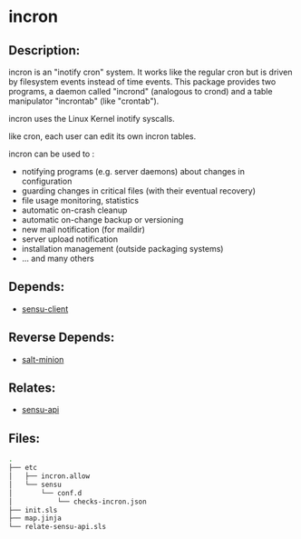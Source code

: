 # incron

## Description:

incron is an "inotify cron" system. It works like the regular cron but is driven by filesystem events instead of time events. This package provides two programs, a daemon called "incrond" (analogous to crond) and a table manipulator "incrontab" (like "crontab").

incron uses the Linux Kernel inotify syscalls.

like cron, each user can edit its own incron tables.

incron can be used to :
- notifying programs (e.g. server daemons) about changes in configuration
- guarding changes in critical files (with their eventual recovery)
- file usage monitoring, statistics
- automatic on-crash cleanup
- automatic on-change backup or versioning
- new mail notification (for maildir)
- server upload notification
- installation management (outside packaging systems)
- ... and many others

## Depends:

  -  [sensu-client](/salt/sensu-client)

## Reverse Depends:

  -  [salt-minion](/salt/salt-minion)

## Relates:

  -  [sensu-api](/salt/sensu-api)

## Files:

```bash
.
├── etc
│   ├── incron.allow
│   └── sensu
│       └── conf.d
│           └── checks-incron.json
├── init.sls
├── map.jinja
└── relate-sensu-api.sls
```
